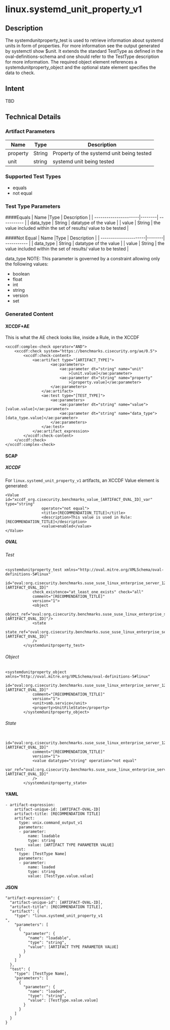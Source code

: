 # linux.systemd_unit_property_v1


## Description
The systemdunitproperty_test is used to retrieve information about systemd units in form of properties. For more information see the output generated by systemctl show $unit. It extends the standard TestType as defined in the oval-definitions-schema and one should refer to the TestType description for more information. The required object element references a systemdunitproperty_object and the optional state element specifies the data to check.

## Intent
TBD

## Technical Details
### Artifact Parameters
| Name                  |Type    | Description |
| ----------------------|--------| ----------- |
| property  | String | Property of the systemd unit being tested	  |
| unit |string |systemd unit being tested	|

### Supported Test Types
- equals
- not equal

### Test Type Parameters
####Equals
| Name                  |Type    | Description |
| ----------------------|--------| ----------- |
| data_type | String | datatype of the value |
| value | String | the value included within the set of results/ value to be tested |

####Not Equal
| Name                  |Type    | Description |
| ----------------------|--------| ----------- |
| data_type | String | datatype of the value |
| value | String | the value included within the set of results/ value to be tested |

data_type
NOTE: This parameter is governed by a constraint allowing only the following values:
- boolean
- float
- int
- string
- version
- set

### Generated Content
#### XCCDF+AE
This is what the AE check looks like, inside a Rule, in the XCCDF

```
<xccdf:complex-check operator="AND">
    <xccdf:check system="https://benchmarks.cisecurity.org/ae/0.5">
        <xccdf:check-content>
            <ae:artifact type="[ARTIFACT_TYPE]">
                    <ae:parameters>
                        <ae:parameter dt="string" name="unit"
                            >[unit.value]</ae:parameter>
                        <ae:parameter dt="string" name="property"
                            >[property.value]</ae:parameter>
                    </ae:parameters>
                </ae:artifact>
                <ae:test type="[TEST_TYPE]">
                    <ae:parameters>
                        <ae:parameter dt="string" name="value">[value.value]</ae:parameter>
                        <ae:parameter dt="string" name="data_type">[data_type.value]</ae:parameter>
                    </ae:parameters>
                </ae:test>
            </ae:artifact_expression>
        </xccdf:check-content>
    </xccdf:check>
</xccdf:complex-check>
```

#### SCAP
##### XCCDF
For `linux.systemd_unit_property_v1` artifacts, an XCCDF Value element is generated:

```
<Value id="xccdf_org.cisecurity.benchmarks_value_[ARTIFACT_OVAL_ID]_var" type="string"
				operator="not equal">
				<title>[RECOMMENDATION_TITLE]</title>
				<description>This value is used in Rule: [RECOMMENDATION_TITLE]</description>
				<value>enabled</value>
</Value>
```

##### OVAL
###### Test

```
<systemdunitproperty_test xmlns="http://oval.mitre.org/XMLSchema/oval-definitions-5#linux"
			id="oval:org.cisecurity.benchmarks.suse_suse_linux_enterprise_server_12:tst:[ARTIFACT_OVAL_ID]"
			check_existence="at_least_one_exists" check="all"
			comment="[RECOMMENDATION_TITLE]"
			version="1">
			<object
				object_ref="oval:org.cisecurity.benchmarks.suse_suse_linux_enterprise_server_12:obj:[ARTIFACT_OVAL_ID]"/>
			<state
				state_ref="oval:org.cisecurity.benchmarks.suse_suse_linux_enterprise_server_12:ste:[ARTIFACT_OVAL_ID]"
			/>
		</systemdunitproperty_test>
```

###### Object

```
<systemdunitproperty_object xmlns="http://oval.mitre.org/XMLSchema/oval-definitions-5#linux"
			id="oval:org.cisecurity.benchmarks.suse_suse_linux_enterprise_server_12:obj:[ARTIFACT_OVAL_ID]"
			comment="[RECOMMENDATION_TITLE]"
			version="1">
			<unit>smb.service</unit>
			<property>UnitFileState</property>
		</systemdunitproperty_object>
```
###### State

```
	id="oval:org.cisecurity.benchmarks.suse_suse_linux_enterprise_server_12:ste:[ARTIFACT_OVAL_ID]"
			comment="[RECOMMENDATION_TITLE]"
			version="1">
			<value datatype="string" operation="not equal"
				var_ref="oval:org.cisecurity.benchmarks.suse_suse_linux_enterprise_server_12:var:[ARTIFACT_OVAL_ID]"
			/>
		</systemdunitproperty_state>
```

#### YAML


```
- artifact-expression:
    artifact-unique-id: [ARTIFACT-OVAL-ID]
    artifact-title: [RECOMMENDATION TITLE]
    artifact:
      type: unix.command_output_v1
      parameters:
      - parameter: 
          name: loadable
          type: string
          value: [ARTIFACT TYPE PARAMETER VALUE]
    test:
      type: [TestType Name]
      parameters:
      - parameter:
          name: loaded
          type: string
          value: [TestType.value.value]
```

#### JSON

```
"artifact-expression": {
  "artifact-unique-id": [ARTIFACT-OVAL-ID],
  "artifact-title": [RECOMMENDATION TITLE],
  "artifact": {
    "type": "linux.systemd_unit_property_v1
",
    "parameters": [
      {
        "parameter": {
          "name": "loadable",
          "type": "string",
          "value": [ARTIFACT TYPE PARAMETER VALUE]
        }
      }
    ]
  },
  "test": {
    "type": [TestType Name],
    "parameters": [
      {
        "parameter": {
          "name": "loaded",
          "type": "string",
          "value": [TestType.value.value]
        }
      }
    ]
  }
}
``` 